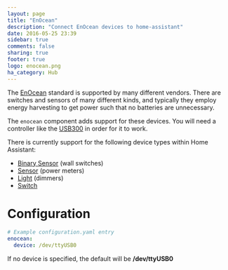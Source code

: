 ```yaml
---
layout: page
title: "EnOcean"
description: "Connect EnOcean devices to home-assistant"
date: 2016-05-25 23:39
sidebar: true
comments: false
sharing: true
footer: true
logo: enocean.png
ha_category: Hub
---
```


The [EnOcean](https://en.wikipedia.org/wiki/EnOcean) standard is supported by many different vendors. There are switches and sensors of many different kinds, and typically they employ energy harvesting to get power such that no batteries are unnecessary.

The `enocean` component adds support for these devices. You will need a controller like the [USB300](https://www.enocean.com/en/enocean_modules/usb-300-oem/) in order for it to work.

There is currently support for the following device types within Home Assistant:

- [Binary Sensor](../binary_sensor.enocean) (wall switches)
- [Sensor](../sensor.enocean) (power meters)
- [Light](../light.enocean) (dimmers)
- [Switch](../switch.enocean)

# Configuration

```yaml
# Example configuration.yaml entry
enocean:
  device: /dev/ttyUSB0
```

If no device is specified, the default will be **/dev/ttyUSB0**

